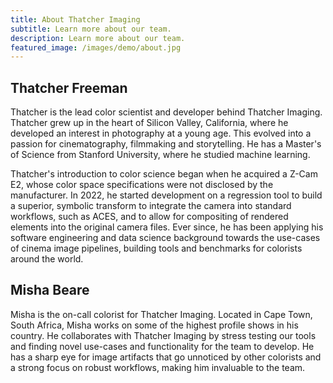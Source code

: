 ```yaml
---
title: About Thatcher Imaging
subtitle: Learn more about our team.
description: Learn more about our team.
featured_image: /images/demo/about.jpg
---
```


## Thatcher Freeman

Thatcher is the lead color scientist and developer behind Thatcher Imaging. Thatcher grew up in the heart of Silicon Valley, California, where he developed an interest in photography at a young age. This evolved into a passion for cinematography, filmmaking and storytelling. He has a Master's of Science from Stanford University, where he studied machine learning.

Thatcher's introduction to color science began when he acquired a Z-Cam E2, whose color space specifications were not disclosed by the manufacturer. In 2022, he started development on a regression tool to build a superior, symbolic transform to integrate the camera into standard workflows, such as ACES, and to allow for compositing of rendered elements into the original camera files. Ever since, he has been applying his software engineering and data science background towards the use-cases of cinema image pipelines, building tools and benchmarks for colorists around the world.

## Misha Beare

Misha is the on-call colorist for Thatcher Imaging. Located in Cape Town, South Africa, Misha works on some of the highest profile shows in his country. He collaborates with Thatcher Imaging by stress testing our tools and finding novel use-cases and functionality for the team to develop. He has a sharp eye for image artifacts that go unnoticed by other colorists and a strong focus on robust workflows, making him invaluable to the team.

<!-- Button example: -->
<!-- <a href="https://jekyllthemes.io/theme/personal-website-jekyll-theme" class="button button--large">Get This Theme</a> -->
